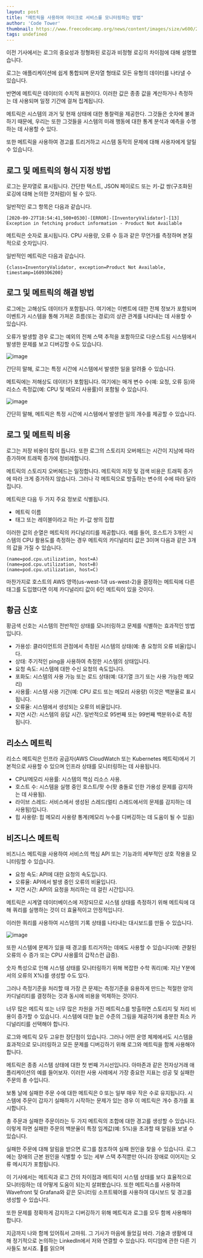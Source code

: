 ```yaml
---
layout: post
title: "메트릭을 사용하여 마이크로 서비스를 모니터링하는 방법"
author: 'Code Tower'
thumbnail: https://www.freecodecamp.org/news/content/images/size/w600/2020/12/Microservice-Observability---Metrics.png
tags: undefined
---
```



이전 기사에서는 로그의 중요성과 정형화된 로깅과 비정형 로깅의 차이점에 대해 설명했습니다.

로그는 애플리케이션에 쉽게 통합되며 문자열 형태로 모든 유형의 데이터를 나타낼 수 있습니다.

반면에 메트릭은 데이터의 수치적 표현이다. 이러한 값은 종종 값을 계산하거나 측정하는 데 사용되며 일정 기간에 걸쳐 집계됩니다.

메트릭은 시스템의 과거 및 현재 상태에 대한 통찰력을 제공한다. 그것들은 숫자에 불과하기 때문에, 우리는 또한 그것들을 시스템의 미래 행동에 대한 통계 분석과 예측을 수행하는 데 사용할 수 있다.

또한 메트릭을 사용하여 경고를 트리거하고 시스템 동작의 문제에 대해 사용자에게 알릴 수 있습니다.

## 로그 및 메트릭의 형식 지정 방법

로그는 문자열로 표시됩니다. 간단한 텍스트, JSON 페이로드 또는 키-값 쌍(구조화된 로깅에 대해 논의한 것처럼)이 될 수 있다.

일반적인 로그 항목은 다음과 같습니다.

```undefined
[2020-09-27T18:54:41,500+0530]-[ERROR]-[InventoryValidator]-[13] Exception in fetching product information - Product Not Available
```

메트릭은 숫자로 표시됩니다. CPU 사용량, 오류 수 등과 같은 무언가를 측정하며 본질적으로 숫자입니다.

일반적인 메트릭은 다음과 같습니다.

```undefined
{class=InventoryValidator, exception=Product Not Available, timestamp=1609306200}
```

## 로그 및 메트릭의 해결 방법

로그에는 고해상도 데이터가 포함됩니다. 여기에는 이벤트에 대한 전체 정보가 포함되며 이벤트가 시스템을 통해 가져온 흐름(또는 경로)의 상관 관계를 나타내는 데 사용할 수 있습니다.

오류가 발생할 경우 로그는 예외의 전체 스택 추적을 포함하므로 다운스트림 시스템에서 발생한 문제를 보고 디버깅할 수도 있습니다.

![image](https://www.freecodecamp.org/news/content/images/2020/12/android-stack-trace-error-2.png)

간단히 말해, 로그는 특정 시간에 시스템에서 발생한 일을 알려줄 수 있습니다.

메트릭에는 저해상도 데이터가 포함됩니다. 여기에는 매개 변수 수(예: 요청, 오류 등)와 리소스 측정값(예: CPU 및 메모리 사용률)이 포함될 수 있습니다.

![image](https://www.freecodecamp.org/news/content/images/2020/12/tracing_aggregated_red_metrics.png)

간단히 말해, 메트릭은 특정 시간에 시스템에서 발생한 일의 개수를 제공할 수 있습니다.

## 로그 및 메트릭 비용

로그는 저장 비용이 많이 듭니다. 또한 로그의 스토리지 오버헤드는 시간이 지남에 따라 증가하며 트래픽 증가에 정비례합니다.

메트릭의 스토리지 오버헤드는 일정합니다. 메트릭의 저장 및 검색 비용은 트래픽 증가에 따라 크게 증가하지 않습니다. 그러나 각 메트릭으로 방출하는 변수의 수에 따라 달라집니다.

메트릭은 다음 두 가지 주요 정보로 식별됩니다.

- 메트릭 이름
- 태그 또는 레이블이라고 하는 키-값 쌍의 집합

이러한 값의 순열은 메트릭의 카디널리티를 제공합니다. 예를 들어, 호스트가 3개인 시스템의 CPU 활용도를 측정하는 경우 메트릭의 카디널리티 값은 3이며 다음과 같은 3개의 값을 가질 수 있습니다.

```undefined
(name=pod.cpu.utilization, host=A)
(name=pod.cpu.utilization, host=B)
(name=pod.cpu.utilization, host=C)
```

마찬가지로 호스트의 AWS 영역(us-west-1과 us-west-2)을 결정하는 메트릭에 다른 태그를 도입했다면 이제 카디널리티 값이 6인 메트릭이 있을 것이다.

## 황금 신호

황금색 신호는 시스템의 전반적인 상태를 모니터링하고 문제를 식별하는 효과적인 방법입니다.

- 가용성: 클라이언트의 관점에서 측정된 시스템의 상태(예: 총 요청의 오류 비율)입니다.
- 상태: 주기적인 ping을 사용하여 측정한 시스템의 상태입니다.
- 요청 속도: 시스템에 대한 수신 요청의 속도입니다.
- 포화도: 시스템의 사용 가능 또는 로드 상태(예: 대기열 크기 또는 사용 가능한 메모리)
- 사용률: 시스템 사용 기간(예: CPU 로드 또는 메모리 사용량) 이것은 백분율로 표시됩니다.
- 오류율: 시스템에서 생성되는 오류의 비율입니다.
- 지연 시간: 시스템의 응답 시간. 일반적으로 95번째 또는 99번째 백분위수로 측정됩니다.

## 리소스 메트릭

리소스 메트릭은 인프라 공급자(AWS CloudWatch 또는 Kubernetes 메트릭)에서 기본적으로 사용할 수 있으며 인프라 상태를 모니터링하는 데 사용됩니다.

- CPU/메모리 사용률: 시스템의 핵심 리소스 사용.
- 호스트 수: 시스템을 실행 중인 호스트/팟 수(팟 충돌로 인한 가용성 문제를 감지하는 데 사용됨).
- 라이브 스레드: 서비스에서 생성된 스레드(멀티 스레드에서의 문제를 감지하는 데 사용됨)입니다.
- 힙 사용량: 힙 메모리 사용량 통계(메모리 누수를 디버깅하는 데 도움이 될 수 있음)

## 비즈니스 메트릭

비즈니스 메트릭을 사용하여 서비스의 핵심 API 또는 기능과의 세부적인 상호 작용을 모니터링할 수 있습니다.

- 요청 속도: API에 대한 요청의 속도입니다.
- 오류율: API에서 발생 중인 오류의 비율입니다.
- 지연 시간: API의 요청을 처리하는 데 걸린 시간입니다.

메트릭은 시계열 데이터베이스에 저장되므로 시스템 상태를 측정하기 위해 메트릭에 대해 쿼리를 실행하는 것이 더 효율적이고 안정적입니다.

이러한 쿼리를 사용하여 시스템의 기록 상태를 나타내는 대시보드를 만들 수 있습니다.

![image](https://www.freecodecamp.org/news/content/images/2020/10/Screenshot-2020-10-03-at-3.20.16-PM.png)

또한 시스템에 문제가 있을 때 경고를 트리거하는 데에도 사용할 수 있습니다(예: 관찰된 오류의 수 증가 또는 CPU 사용률의 갑작스런 급증).

숫자 특성으로 인해 시스템 상태를 모니터링하기 위해 복잡한 수학 쿼리(예: 지난 Y분에서의 오류의 X%)를 생성할 수도 있다.

그러나 측정기준을 처리할 때 가장 큰 문제는 측정기준을 유용하게 만드는 적절한 양의 카디널리티를 결정하는 것과 동시에 비용을 억제하는 것이다.

너무 많은 메트릭 또는 너무 많은 차원을 가진 메트릭스를 방출하면 스토리지 및 처리 비용이 증가할 수 있습니다. 시스템에 대한 높은 수준의 그림을 제공하기에 충분한 최소 카디널리티를 선택해야 합니다.

로그와 메트릭 모두 고유한 장단점이 있습니다. 그러나 어떤 운영 체제에서도 시스템을 효과적으로 모니터링하고 모든 문제를 디버깅하기 위해 로그와 메트릭을 함께 사용해야 합니다.

메트릭은 종종 시스템 상태에 대한 첫 번째 가시선입니다. 아마존과 같은 전자상거래 애플리케이션의 예를 들어보자. 이러한 사용 사례에서 가장 중요한 지표는 성공 및 실패한 주문의 총 수입니다.

보통 날에 실패한 주문 수에 대한 메트릭은 0 또는 일부 매우 작은 수로 유지됩니다. 시스템에 주문이 갑자기 실패하기 시작하는 문제가 있는 경우 이 메트릭은 개수 증가를 표시합니다.

총 주문과 실패한 주문이라는 두 가지 메트릭의 조합에 대한 경고를 생성할 수 있습니다. 이렇게 하면 실패한 주문의 백분율이 특정 임계값(예: 5%)을 초과할 때 알림을 보낼 수 있습니다.

실패한 주문에 대해 알림을 받으면 로그를 참조하여 실패 원인을 찾을 수 있습니다. 로그에는 장애의 근본 원인을 식별할 수 있는 세부 스택 추적뿐만 아니라 장애로 이어지는 오류 메시지가 포함됩니다.

이 기사에서는 메트릭과 로그 간의 차이점과 메트릭이 시스템 상태를 보다 효율적으로 모니터링하는 데 어떻게 도움이 되는지 살펴봤습니다. 또한 메트릭스를 사용하여 Wavefront 및 Grafana와 같은 모니터링 소프트웨어를 사용하여 대시보드 및 경고를 생성할 수 있습니다.

또한 문제를 정확하게 감지하고 디버깅하기 위해 메트릭과 로그를 모두 함께 사용해야 합니다.

지금까지 나와 함께 있어줘서 고마워. 그 기사가 마음에 들었길 바라. 기술과 생활에 대해 정기적으로 논의하는 LinkedIn에서 저와 연결할 수 있습니다. 미디엄에 관한 다른 기사들도 보시죠. 🙂를 읽으며